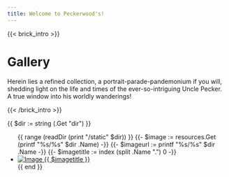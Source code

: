 ```yaml
---
title: Welcome to Peckerwood's! 
---
```

{{< brick_intro >}}

# Gallery

 Herein lies a refined collection, a portrait-parade-pandemonium if you will, shedding light on the life and times of the ever-so-intriguing Uncle Pecker. A true window into his worldly wanderings!


{{< /brick_intro >}}


{{ $dir := string (.Get "dir") }}
<ul class="image-gallery">
{{ range (readDir (print "/static" $dir)) }}
  {{- $image := resources.Get (printf "%s/%s" $dir .Name) -}}
  {{- $imageurl := printf "%s/%s" $dir .Name -}}
  {{- $imagetitle := index (split .Name ".") 0 -}}
    <li>
      <a href="{{ ($image.Fit "1600x1600 Center q50").Permalink }}">
        <img src="{{ ($image.Fill "300x300 Center q50").Permalink }}" alt="Image {{ $imagetitle }}" />
      </a>
    </li>
{{ end }}
</ul>